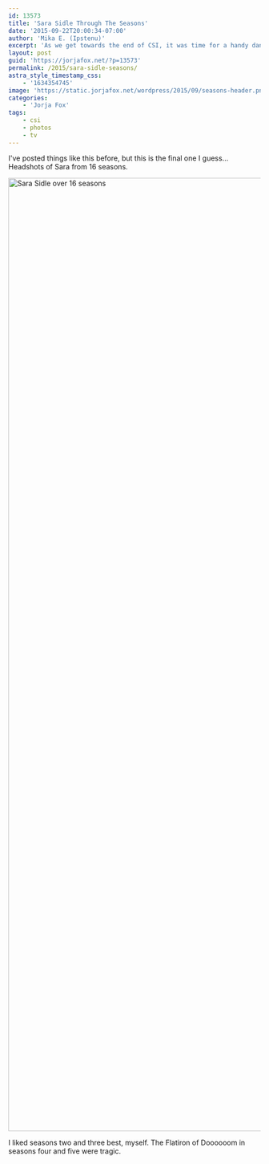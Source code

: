 ```yaml
---
id: 13573
title: 'Sara Sidle Through The Seasons'
date: '2015-09-22T20:00:34-07:00'
author: 'Mika E. (Ipstenu)'
excerpt: 'As we get towards the end of CSI, it was time for a handy dandy reflection image.'
layout: post
guid: 'https://jorjafox.net/?p=13573'
permalink: /2015/sara-sidle-seasons/
astra_style_timestamp_css:
    - '1634354745'
image: 'https://static.jorjafox.net/wordpress/2015/09/seasons-header.png'
categories:
    - 'Jorja Fox'
tags:
    - csi
    - photos
    - tv
---
```


I've posted things like this before, but this is the final one I guess... Headshots of Sara from 16 seasons.

<a href="//jfo-static.net/wordpress/2015/09/seasons.png"><img class="aligncenter size-full wp-image-13574" src="//jfo-static.net/wordpress/2015/09/seasons.png" alt="Sara Sidle over 16 seasons" width="1200" height="1900" /></a>

I liked seasons two and three best, myself. The Flatiron of Doooooom in seasons four and five were tragic.